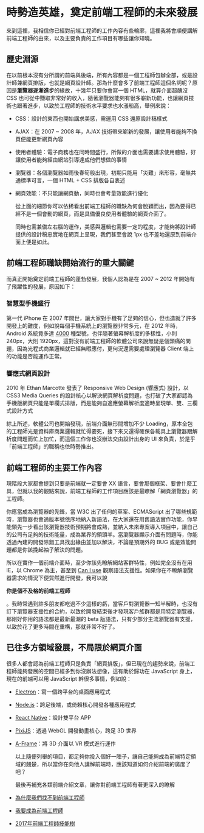 # 時勢造英雄，奠定前端工程師的未來發展

來到這裡，我相信你已經對前端工程師的工作內容有些輪廓，這裡我將會順便講解前端工程師的由來，以及主要負責的工作項目有哪些讓你知曉。

## 歷史淵源

在以前根本沒有分所謂的前端與後端，所有內容都是一個工程師包辦全部，或是設計師兼網頁排版，也就是網頁設計師。那為什麼會多了前端工程師這個名詞呢？原因是**瀏覽器逐漸進步**的緣故，十幾年只要你會寫一個 HTML，就算介面超醜沒 CSS 也可從中賺取非常好的收入，隨著瀏覽器能夠有很多嶄新功能，也讓網頁技術也跟著進步，以致於工程師的技術水平要求也水漲船高，舉例來說：

* CSS：設計的東西也開始講求美感，需運用 CSS 還原設計稿樣式
* AJAX：在 2007 ~ 2008 年，AJAX 技術帶來嶄新的發展，讓使用者能夠不換頁便能更新網頁內容
* 使用者體驗：電子商務也在同時間盛行，所做的介面也需要講求使用體驗，好讓使用者能夠經由網站引導達成他們想做的事情
* 瀏覽器：各個瀏覽器如雨後春筍般出現，初期只能用「災難」來形容，毫無共通標準可言，一個 HTML + CSS 排版各自表述
* 網頁效能：不只能讓網頁動，同時也會考量效能進行優化

  從上面的細節你可以依稀看出前端工程師的職缺為何會脫穎而出，因為要得已經不是一個會動的網頁，而是具備優良使用者體驗的網頁介面了。

  同時也需兼備左右腦的運作，美感與邏輯也需要一定的程度，才能夠將設計師提供的設計稿忠實地在網頁上呈現，我們甚至會說 1px 也不差地還原到前端介面上便是如此。

## 前端工程師職缺開始流行的重大關鍵

而真正開始奠定前端工程師的蓬勃發展，我個人認為是在 2007 ~ 2012 年開始有了飛躍性的發展，原因如下：

### 智慧型手機盛行

第一代 iPhone 在 2007 年問世，讓大家對手機有了足夠的信心，但也造就了許多開發上的難度，例如說每個手機系統上的瀏覽器非常多元，在 2012 年時，Android 系統竟多達 [4000](https://www.techbang.com/posts/9424-android-developers-sad-chart-tells-you) 種型號，也伴隨著螢幕解析度的多樣性，小則 240px，大則 1920px，這對沒有前端工程師的軟體公司來說無疑是個頭痛的問題，因為光程式商業邏輯就已經無暇應付，更何況還需要處理瀏覽器 Client 端上的功能是否能運作正常。

### 響應式網頁設計

2010 年 Ethan Marcotte 發表了 Responsive Web Design \(響應式\) 設計，以 CSS3 Media Queries 的設計核心以解決網頁解析度問題，也打破了大家都認為手機版網頁只能是單欄式排版，而是能夠自適應螢幕解析度適時呈現單、雙、三欄式設計方式

綜上所述，軟體公司也開始發現，前端介面無形間增加不少 Loading，原本全包的工程師光是資料庫商業邏輯就忙得要死，接下來又還得確保各載具上瀏覽器跟解析度問題而忙上加忙，而這個工作你也沒辦法交由設計出身的 UI 來負責，於是乎「前端工程師」的職稱也依時勢推出。

## 前端工程師的主要工作內容

現階段大家都會提到只要是前端就一定要會 XX 語言，要會那個框架、要會什麼工具，但就以我的觀點來說，前端工程師的工作項目應該是最瞭解「網頁瀏覽器」的工程師。

你應當成為瀏覽器的先鋒，當 W3C 出了任何的草案、ECMAScript 出了哪些規範時，瀏覽器也會適版本號依序地納入新語法，在大家還在用舊語法實作功能，你早能領先一步看出該瀏覽器技術預期將會成熟，並納入未來專案導入項目中，讓自己的公司有足夠的技術能量，成為業界的領頭羊。當瀏覽器顯示介面有問題時，你能透過內建的開發除錯工具找出緣由並加以解決，不論是預期外的 BUG 或是效能問題都是你該挽起袖子解決的問題。

所以在實作一個前端介面時，至少你該先瞭解網站客群特性，例如完全沒有在用 IE，以 Chrome 為主，甚至到 [Can I use](https://caniuse.com/) 觀察語法支援性。如果你在不瞭解瀏覽器需求的情況下便貿然進行開發，我可以說

**你是個不及格的前端工程師**

。我時常遇到許多朋友都吃過不少這樣的虧，當客戶對瀏覽器一知半解時，也沒有訂下瀏覽器支援性的合約，以致於開發結束後才發現客戶族群都是用特定瀏覽器，那剛好你用的語法都是最新最潮的 beta 版語法，只有少部分主流瀏覽器有支援，以致於花了更多時間在重構，那就非常不好了。

## 已往多方領域發展，不局限於網頁介面

很多人都會認為前端工程師只是負責「網頁排版」，但已現在的趨勢來說，前端工程師能夠發展的空間已經多到你沒辦法想像，這有助於歸功在 JavaScript 身上，現在的前端可以用 JavaScript 幹很多事情，例如說：

* [Electron](https://electronjs.org/)：寫一個跨平台的桌面應用程式
* [Node.js](https://nodejs.org/en/)：跨足後端，或倚賴核心開發各種應用程式
* [React Native](https://facebook.github.io/react-native/)：設計雙平台 APP
* [PixiJS](http://www.pixijs.com/)：透過 WebGL 開發動畫核心，跨足 3D 世界
* [A-Frame](https://aframe.io/)：將 3D 介面以 VR 模式進行運作

  以上隨便列舉的項目，都足夠你投入個好一陣子，讓自己能夠成為前端特定領域的翹楚，所以當你在向他人講解前端時，應該知道如何介紹前端的廣度了吧？

  最後再補充各類前端介紹文章，讓你對前端工程師有著更深入的瞭解

* [為什麼我們找不到前端工程師](https://www.facebook.com/notes/lock-chou/譯為什麼我們找不到前端工程師/10152095506555563/)

* [我要成為前端工程師](https://blog.miniasp.com/post/2016/02/02/JavaScript-novice-advice-and-learning-resources.aspx)

* [2017年前端工程師技能樹](http://www.hexschool.com/2017/06/12/2017-06-12-skill_tree/)



